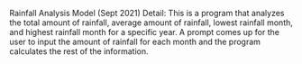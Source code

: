 Rainfall Analysis Model (Sept 2021)
Detail: This is a program that analyzes the total amount of rainfall, average amount of rainfall, lowest rainfall month, and highest rainfall month for a specific year. A prompt comes up for the user to input the amount of rainfall for each month and the program calculates the rest of the information.
